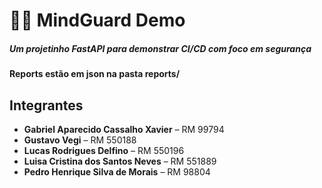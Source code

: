 # 🧠🎰 MindGuard Demo

##### Um projetinho **FastAPI** para demonstrar **CI/CD com foco em segurança**
####  Reports estão em json na pasta reports/
## Integrantes

- **Gabriel Aparecido Cassalho Xavier** – RM 99794  
- **Gustavo Vegi** – RM 550188  
- **Lucas Rodrigues Delfino** – RM 550196  
- **Luisa Cristina dos Santos Neves** – RM 551889  
- **Pedro Henrique Silva de Morais** – RM 98804  
